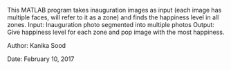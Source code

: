 This MATLAB program takes inauguration images as input (each image has multiple
 faces, will refer to it as a zone) and finds the happiness level in all
 zones.
Input: Inauguration photo segmented into multiple photos
Output: Give happiness level for each zone and pop image with the most
happiness.

Author: Kanika Sood

Date: February 10, 2017

